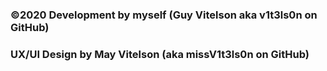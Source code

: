 ### ©2020 Development by myself (Guy Vitelson aka v1t3ls0n on GitHub) 
### UX/UI Design by May Vitelson (aka missV1t3ls0n on GitHub)
